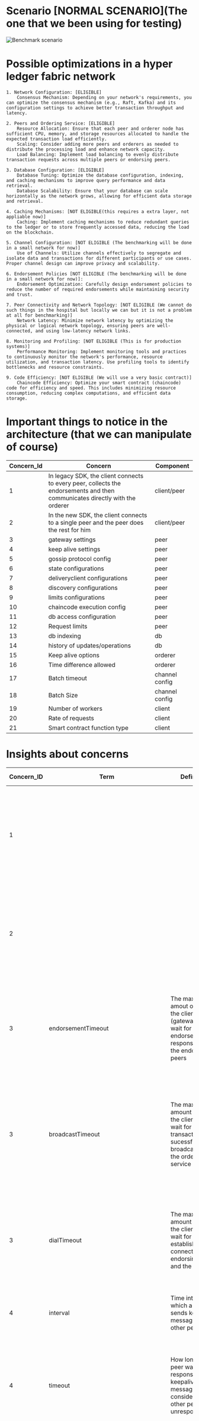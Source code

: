 # Scenario [NORMAL SCENARIO](The one that we been using for testing)
![Benchmark scenario](assets/BenchMarking-Scenario.drawio.png)
# Possible optimizations in a hyper ledger fabric network
    1. Network Configuration: [ELIGIBLE]
        Consensus Mechanism: Depending on your network's requirements, you can optimize the consensus mechanism (e.g., Raft, Kafka) and its configuration settings to achieve better transaction throughput and latency.

    2. Peers and Ordering Service: [ELIGIBLE]
        Resource Allocation: Ensure that each peer and orderer node has sufficient CPU, memory, and storage resources allocated to handle the expected transaction load efficiently.
        Scaling: Consider adding more peers and orderers as needed to distribute the processing load and enhance network capacity.
        Load Balancing: Implement load balancing to evenly distribute transaction requests across multiple peers or endorsing peers.

    3. Database Configuration: [ELIGIBLE]
        Database Tuning: Optimize the database configuration, indexing, and caching mechanisms to improve query performance and data retrieval.
        Database Scalability: Ensure that your database can scale horizontally as the network grows, allowing for efficient data storage and retrieval.

    4. Caching Mechanisms: [NOT ELIGIBLE(this requires a extra layer, not appliable now)]
        Caching: Implement caching mechanisms to reduce redundant queries to the ledger or to store frequently accessed data, reducing the load on the blockchain.

    5. Channel Configuration: [NOT ELIGIBLE (The benchmarking will be done in a small network for now)]
        Use of Channels: Utilize channels effectively to segregate and isolate data and transactions for different participants or use cases. Proper channel design can improve privacy and scalability.

    6. Endorsement Policies [NOT ELIGIBLE (The benchmarking will be done in a small network for now)]:
        Endorsement Optimization: Carefully design endorsement policies to reduce the number of required endorsements while maintaining security and trust.

    7. Peer Connectivity and Network Topology: [NOT ELIGIBLE (We cannot do such things in the hospital but locally we can but it is not a problem at all for benchmarking)]
        Network Latency: Minimize network latency by optimizing the physical or logical network topology, ensuring peers are well-connected, and using low-latency network links.

    8. Monitoring and Profiling: [NOT ELIGIBLE (This is for production systems)]
        Performance Monitoring: Implement monitoring tools and practices to continuously monitor the network's performance, resource utilization, and transaction latency. Use profiling tools to identify bottlenecks and resource constraints.

    9. Code Efficiency: [NOT ELIGIBLE (We will use a very basic contract)]
        Chaincode Efficiency: Optimize your smart contract (chaincode) code for efficiency and speed. This includes minimizing resource consumption, reducing complex computations, and efficient data storage.
# Important things to notice in the architecture (that we can manipulate of course)
|Concern_Id|Concern|Component|
|---|--|--|
|1|In legacy SDK, the client connects to every peer, collects the endorsements and then communicates directly with the orderer|client/peer|
|2|In the new SDK, the client connects to a single peer and the peer does the rest for him|client/peer|
|3|gateway settings|peer|
|4|keep alive settings|peer|
|5|gossip protocol config|peer|
|6|state configurations|peer|
|7|deliveryclient configurations|peer|
|8|discovery configurations|peer|
|9|limits configurations|peer|
|10|chaincode execution config|peer|
|11|db access configuration|peer|
|12|Request limits|peer|
|13|db indexing|db|
|14|history of updates/operations|db|
|15|Keep alive options|orderer|
|16|Time difference allowed|orderer|
|17|Batch timeout|channel config|
|18|Batch Size|channel config|
|19|Number of workers|client|
|20|Rate of requests|client|
|21|Smart contract function type|client|
# Insights about concerns
|Concern_ID|Term|Definition|Implications/Major Concerns|
|--|--|--|--|
|1|||1. Latency (client waiting for a probable high volume of peers) <br> 2. Network Overhead (client establishing connections with multiple peers and concurrent transactions) <br> 3. Client Resource Utilization|
|2|||1. Latency(peer waiting for a probable high volume of peers)<br>2. Network Overhead (peer waiting for the answer of multiple peers)<br>3. We need to build a connector with this approach for caliper<br>|
|3|endorsementTimeout|The maximum amout of time the client (gateway) will wait for endorsement responses from the endorsing peers|1. Finding balance in the time we intend to apply<br>2. Short can speed up transactions<br>3. To Short can leave incomplete endorsements under heavy load<br>4. To long can congest the network|
|3|broadcastTimeout|The maximum amount of time the client will wait for a transaction to be sucessfully broadcasted to the ordering service|1. Finding balance in the time we intend to apply<br>2. Short can reduce the time for the user to confirm transaction submission<br>3. To short may result in failed transactions if it takes longer because of congestion<br>4. To long may cause congestion|
|3|dialTimeout|The maximum amount of time the client will wait for establishing connections to endorsing peers and the orderer|1. Finding balance in the time we intend to apply<br>2. Short may reduce time to initiate transactions<br>3. Too short may lead to connection failures<br>4. Too long may cause a stuck connection|
|4|interval|Time interval at which a peer sends keepalive messages to other peers|1. Shorter can detect and recover from network issues faster<br>2. To short may result in network overhead|
|4|timeout|How long does a peer waits for a response to a keepalive message before considering the other peer unresponsive|1. Shorter can result in quicker detection of unresponsive peers but may lead to false positives in possible delays<br>2. Longer may be better for delays but it takes more time to identify unresponsive peers|
|4|minInterval|minimum allowable time interval between sucessive keepalive messages sent by a peer to another|1. Short time will produce frequent keepalives, quick detection, reduced latency to detections of unresponsiveness or network disruptions and increase of Overhead<br>2. Long values will result in slow error detection, slower recovery, lower overhead and lower resource usage|
|4|client.timeout && client.interval|control the keepalive interval and timeout of outgoing connections to other peers|1. Health of client connections|
|4|deliveryClient.interval|the time interval at which the delivery client sends keepalive messages to the ordering service to maintain connection|1. Shorter time maintain a responsive and active connection<br>2. Shorter time may increase network traffic|
|4|deliveryClient.timeout|maximum amount of time that the delivery client will wait for a response from the ordering service|1. if delivery client does not receive this response it may think that the connection is now unresponsive or disconnected|
|5|membershipTrackerInterval|Interval in milisecounds at which a node gossip updates its membership information|1. Network latency since a lower interval can result in more updates but also more traffic <br>2. Resource Usage, increase updates increase the resource usage<br> 3. Fault Detection <br> 4. Configuration consistency|
|5|maxBlockCountToStore|maximum number of blocks that a peer node will store in its local ledger|1. Resource Utilization, since it will increase the memory and operations over the data<br>2.Data Retention, lowering the value may lead to data loss because the blocks got pruned<br>3.Query performance is affected with more blocks<br>4.Sync of blocks with other peers becomes harder|
|5|maxPropagationBurstLatency|maximum amount of time in milliseconds that a gossip propagation can last|1.Network Traffic<br>2.Resource Usage|
|5|maxPropagationBurstSize|The maximum of messages that a peer can send out in a single burst during gossip message propagation|1.Latency vs Efficiency, this property impacts the tradeoff between latency and efficiency.Larger burst size allows more messages to be sent in a single manner, reducing time to do information spread. But it also increases network congestion<br>2.Network traffic<br>3.Resource Utilization|
|5|propagateIterations|determines how many iterations or rounds of message propagation will occur|1.Latency and Efficiency, increasing this value leads to messages taking longer to propagate across the network<br>2.Network traffic<br>3.Network Traffic<br>4.Resource Utilization|
|5|propagatePeerNum|number of peer nodes to which a gossip protocol message will be propagated during each iteration|1.Latency vs Efficiency because it impacts the speed that the message spreads all over the network<br>2.Network Traffic<br>3.Resource Utilization|
|5|pullInterval|specifies the time (in milliseconds) at which peer node will actively pull data from other peers|1.Data sync<br>2.Latency vs Efficiency<br>3.Network traffic|
|5|pullPeerNum|maximum number of peer nodes from which a peer will actively request and pull data|1.Resource Utilization<br>2.Network Traffic<br>3.Sync Efficiency|
|5|requestStateInfoInterval|maximum number of peer nodes from which a peer will actively request and pull data|1. State sync<br>2.Network traffic<br>3.Resource utilization|
|5|publishStateInfoInterval|time interval (in milliseconds) at which a peer node will broadcast its own state information to other peers in the network using the gossip protocol.|1.State broadcast<br>2.State info freshness<br>3.Network traffic<br>4.Resource Utilization|
|5|stateInfoRetentionInterval|time interval (in milliseconds) for which a peer node will retain and consider state information received from other peers as valid and usable|1.State info retention<br>2.State info validity period<br>3.Network traffic<br>4.Resource Utilization|
|5|publishCertPeriod|the time interval (in milliseconds) at which a peer node will broadcast its own membership certificate to other peers in the network using the gossip protocol|1. Membership certificate publication<br>2. Membership Certificate freshness<br>3.Network traffic|
|5|skipBlockVerification|boolean property that specifies whether a peer node should skip the verification of blocks received from other peers through the gossip protocol|1. Block verification<br>2.Security<br>3.Consistency|
|5|dialTimeout|maximum time (in milliseconds) that a peer node will wait when attempting to establish a network connection to another peer|1.Connection Establishment<br>2.Network Latency<br>3.Resource Usage|
|5|connTimeout|maximum time (in milliseconds) that a peer node will wait for a network connection to become fully established when attempting to connect to another peer|1.Connection establishment<br>2.Network Latency<br>3.Resource Usage|
|5|recvBuffSize|specifies the size (in bytes) of the receive buffer allocated for incoming messages|1.Message Reception<br>2.Memory, because it will increase the ram needed for each message<br>3.Network Latency|
|5|sendBuffSize|specifies the size (in bytes) of the send buffer allocated for outgoing messages in the gossip protocol|1.Message Transmission<br>2.Memory<br>3.Network Traffic|
|5|digestWaitTime|specifies the time interval (in milliseconds) that a peer node will wait before requesting a missing message digest from another peer during data synchronization|1.Data sync<br>2.Network Traffic<br>3.Resource Utilization|
|5|requestWaitTime|the time interval (in milliseconds) that a peer node will wait before retrying a request to another peer in the network|1.Retries<br>2.Network Traffic<br>3.Resource Utilization|
|5|responseWaitTime|maximum time (in milliseconds) that a peer node will wait for a response to a request it has sent to another peer in the network|1.Network Traffic<br>2.Resource Utilization<br>3.Timeout Handling|
|5|aliveTimeInterval|the time interval (in milliseconds) at which a peer node will send "alive" messages to other peers in the network|1.HearthBeat mechanism<br>2.Network Monitoring<br>3.Resource Usage|
|5|aliveExpirationTimeout|maximum time (in milliseconds) that a peer node will wait for an "alive" message from another peer. If an "alive" message is not received within this timeout, the peer may consider the other peer as unresponsive|1.Detection of unresponsive peers<br>2.Timeout<br>4.Network Monitoring|
|5|reconnectInterval|time interval (in milliseconds) that a peer node will wait before attempting to reconnect to other peers in the network after detecting a network connection failure|1.Connection Maintenance<br>2.Recovery Time<br>3.Network Resillence<br>4.Resource Usage|
|5|maxConnectionAttempts|the maximum number of attempts a peer node will make to establish a network connection with another peer using the gossip protocol. If the maximum number of connection attempts is reached without successfully establishing a connection, the peer may consider the connection as failed|1.Connection Establishment<br>2.Connection Reliability<br>3.Resource Usage|
|5|msgExpirationFactor|factor used to calculate the expiration time of messages propagated via the gossip protocol. The factor is multiplied by the message's maximum allowed propagation delay to determine its expiration time|1.Message Expiration<br>2.Message Freshness<br>3.Resource Usage|
|5|election.startupGracePeriod|the duration (in milliseconds) for which a peer node will allow other peers to join and participate in leader election processes after its own startup|1.Leader Election<br>2.Network stability<br>3.Resource Availability|
|5|election.membershipSampleInterval|time interval (in milliseconds) at which a peer node samples the network's membership list to assess the presence and activity of other peers. This information is used in leader election processes|1.Leader election<br>2.Network Monitoring<br>3.Resource Usage|
|5|election.leaderAliveThreshold|the threshold for considering the current leader alive in the gossip protocol. The threshold is specified as a time duration in milliseconds|1.Leader election<br>2.Network stability<br>3.Resource Usage|
|5|election.leaderElectionDuration| the maximum time (in milliseconds) allowed for a leader election process in the|1.Leader Election<br>2.Leader Availability<br>3.Resource Usage|
|5|pvtData.pullRetryThreshold|he maximum number of times a peer node will attempt to retrieve private data from other peers in the network before marking the operation as unsuccessful and potentially raising an error|1.Private data Retrieval<br>2.Data Privacy<br>3.Resource Usage|
|5|pvtData.transientstoreMaxBlockRetention|he maximum number of blocks for which private data is retained in the transient data store. This property affects the storage and retention policy for private data, which is an important aspect of maintaining data privacy and compliance in a Hyperledger Fabric network|1.Private Data Storage<br>2.Data Privacy<br>3.Resource Usage|
|5|pvtData.pushAckTimeout|the maximum time (in milliseconds) that a peer node will wait for acknowledgment from other peers after pushing private data to them|1.Private Data Dissemination<br>2.Data Privacy<br>3.Data Consistency<br>4.Resource Usage|
|5|pvtData.btlPullMargin|sets the margin, measured in blocks, that a peer node considers when pulling private data from other peers. The margin is added to the block number of the transaction that triggered the private data pull|1.Private Data Retrieval<br>2.Data Availability<br>3.Transaction Validation<br>4.Resource Usage|
|5|pvtData.reconcileBatchSize| sets the batch size used for reconciling private data among peer nodes in the Hyperledger Fabric network. Reconciliation ensures that authorized peers have the same private data collections|1.Private Data Reconciliation<br>2.Data Consistency<br>3.Resource Usage|
|5|pvtData.reconcileSleepInterval| specifies the sleep interval, in milliseconds, that a peer node waits between consecutive private data reconciliation cycles. Reconciliation is the process of ensuring that all authorized peers have the same private data.|1.Private Data Reconciliation<br>2.Data Consistency<br>3.Resource Usage|
|6|checkInterval|specifies the time interval, in milliseconds, at which the state database of a Hyperledger Fabric peer node is checked for inconsistencies or discrepancies with the ledger or other peers' state databases|1.State consistency<br>2.Resource Usage<br>3.Block Validation<br>4.Blockchain Performance|
|6|responseTimeout|the maximum response timeout, in milliseconds, that a Hyperledger Fabric peer node will wait for responses from other nodes when performing state-related operations such as querying the ledger or retrieving state data|1.State Operations<br>2.Query Latency<br>3.Transaction commit|
|6|batchSize|the batch size used for retrieving and processing data from the ledger's state database. It determines how many records are fetched and processed in a single batch during state-related operations|1. State Operations<br>2.Query Efficiency<br>3.Resource Usage|
|6|blockBufferSize|the size, in bytes, of the buffer used for temporarily storing blocks during state-related operations|1.State Operations<br>2.Memory Consumption<br>3.Query Efficiency|
|6|maxRetries|the maximum number of retry attempts that a Hyperledger Fabric peer node will make when encountering errors during state-related operations, such as querying or updating the ledger's state|1.State Operations<br>2.Error Handling<br>3.Resource Usage|
|7|reconnectTotalTimeThreshold|specifies the maximum time, in milliseconds, that a delivery client will spend attempting to reconnect to a remote peer after a connection failure before considering the reconnection as unsuccessful|1.Block sync<br>2.Network Reliability<br>3.Resources Usage|
|7|connTimeout|the maximum connection timeout, in milliseconds, that a Hyperledger Fabric peer node will wait for when establishing network connections with other nodes.|1.Network Connectivity<br>2.Resource Usage|
|7|reConnectBackoffThreshold|the threshold that, when exceeded, triggers a backoff and retry strategy for connection attempts to a remote node after a connection failure. The threshold is defined in milliseconds.|1.Network Connectivity<br>2.Connection Retry Stategy<br>3.Resource Usage|
|8|authCacheMaxSize|the maximum number of entries that can be cached in the authentication cache of the discovery service in Hyperledger Fabric. This cache stores authentication information about peers and organizations discovered in the network.|1.Discovery Service<br>2.Memory<br>3.Resource Usage|
|8|authCachePurgeRetentionRation|the ratio of cache entries that should be retained when the auth cache of the delivery client is purged to make room for new entries. The value is typically expressed as a decimal fraction.|1.Delivery Client<br>2.Cache Purging<br>Cache Efficiency|
|9|concurrency.endorserService|the level of concurrency, typically expressed as the maximum number of concurrent discovery requests, that are allowed when discovering endorser peers|1.Service Discovery<br>|
|9|concurrency.deliverService|the level of concurrency, typically expressed as the maximum number of concurrent discovery requests, that are allowed when discovering deliver peers|1.Service Discovery<br>2.Peer Discovery Resource Consumption<br>3.Network Load|
|9|concurrency.gatewayService|the level of concurrency, typically expressed as the maximum number of concurrent requests, that are allowed when interacting with the gateway service for block and transaction delivery|1.Block and Transaction delivery<br>2.Resource Usage<br>3.Network Load|
|9|maxRecvMsgSize| the maximum size, in bytes, of messages that the delivery client is willing to receive from other network peers during the block and transaction delivery process|1.Message Size Limit<br>2.Data Transmission<br>3.Resource Usage|
|9|maxSendMsgSize|the maximum size, in bytes, of messages that the delivery client can send to other network peers during the block and transaction delivery process|1.Message Size Limit<br>2.Data Transmission<br>3.Resource Usage|
|10|executetimeout|refers to the maximum amount of time (in seconds) that a chaincode invocation or transaction is allowed to execute before it is terminated.|1.Execution time limit<br>2.Preventing Stalemate<br>3.Resource Management|
|11|ledger.state.requestTimeout|the timeout duration for client requests to the blockchain network, including queries and transactions. If a response is not received within the specified time, the request is considered failed|1.Error handling<br>2.Response Configuration(client side)<br>3.Latency Considerations|
|11|ledger.state.internalQueryLimit|limit on the number of records per each couchdb query|1.Querys<br>2.Latency<br>3.Network congestion|
|11|ledger.state.maxBatchUpdateSize|limit on the number of records per couchdb bulk update batch|1.Update batching<br>2.Latency<br>3.Network congestion|
|11|ledger.state.cacheSize|in-memory state cache|1.Memory<br>2.Latency<br>3.Resource Usage|

Some configs are not here because they represent the same despite beeing in different components

# Scenario 1 (1 peer + 1 orderer)
![Scenario 1](assets/Scenario1.drawio.png)
## 1.1.1 
- 2 Workers
- Normal Rate
- Read Function
## 1.1.2
- 4 Workers
- Normal Rate
- Read Function
## 1.1.3
- 8 Workers
- Normal Rate
- Read Function
## 1.2.1
- 2 Workers
- Normal Rate
- Write Function
## 1.2.2
- 4 Workers
- Normal Rate
- Write Function
## 1.2.3
- 8 Workers
- Normal Rate
- Write Function
# Scenario 2 (2 peers + 1 orderer)
![Scenario 2](assets/Scenario2.drawio.png)
## 2.1.1 
- 2 Workers
- Normal Rate
- Read Function
## 2.1.2
- 4 Workers
- Normal Rate
- Read Function
## 2.1.3
- 8 Workers
- Normal Rate
- Read Function
## 2.2.1
- 2 Workers
- Normal Rate
- Write Function
## 2.2.2
- 4 Workers
- Normal Rate
- Write Function
## 2.2.3
- 8 Workers
- Normal Rate
- Write Function
# Scenario 3 (1 peer + 2 orderers)
![Scenario 3](assets/Scenario3.drawio.png)
## 3.1.1 
- 2 Workers
- Normal Rate
- Read Function
## 3.1.2
- 4 Workers
- Normal Rate
- Read Function
## 3.1.3
- 8 Workers
- Normal Rate
- Read Function
## 3.2.1
- 2 Workers
- Normal Rate
- Write Function
## 3.2.2
- 4 Workers
- Normal Rate
- Write Function
## 3.2.3
- 8 Workers
- Normal Rate
- Write Function
# Scenario 4 (2 peers + 2 orderers)
![Scenario 4](assets/Scenario4.drawio.png)
## 4.1.1 
- 2 Workers
- Normal Rate
- Read Function
## 4.1.2
- 4 Workers
- Normal Rate
- Read Function
## 4.1.3
- 8 Workers
- Normal Rate
- Read Function
## 4.2.1
- 2 Workers
- Normal Rate
- Write Function
## 4.2.2
- 4 Workers
- Normal Rate
- Write Function
## 4.2.3
- 8 Workers
- Normal Rate
- Write Function
# Scenario 5 (1 peer org1 + 1 peer org2 + 1 orderer)
![Scenario 5](assets/Scenario5.drawio.png)
## 5.1.1 
- 2 Workers
- Normal Rate
- Read Function
## 5.1.2
- 4 Workers
- Normal Rate
- Read Function
## 5.1.3
- 8 Workers
- Normal Rate
- Read Function
## 5.2.1
- 2 Workers
- Normal Rate
- Write Function
## 5.2.2
- 4 Workers
- Normal Rate
- Write Function
## 5.2.3
- 8 Workers
- Normal Rate
- Write Function
  
# Extra toughts
- In order to achieve monitoring and also measure everything in hyper ledge fabric, we need to also learn more about [prometheus](../prometheus/readme.md) , [grafana](../grafana/readme.md) and cadvisor for containers
- To run Cadvisor:
```
docker run -d --name=cadvisor -p 8080:8080 --volume=/:/rootfs:ro --volume=/var/run:/var/run:ro --volume=/sys:/sys:ro --volume=/var/lib/docker/:/var/lib/docker:ro google/cadvisor
```
- Note that for newer versions we need to use other image because that repository from google is deprecated
```
docker run -d --name=cadvisor -p 8080:8080 --privileged --volume=/:/rootfs:ro --volume=/var/run:/var/run:rw --volume=/sys:/sys:ro --volume=/var/lib/docker/:/var/lib/docker:ro gcr.io/cadvisor/cadvisor:v0.47.2
```
- To start grafana
  ```
  sudo grafana-server --homepath=/usr/share/grafana/
  ```